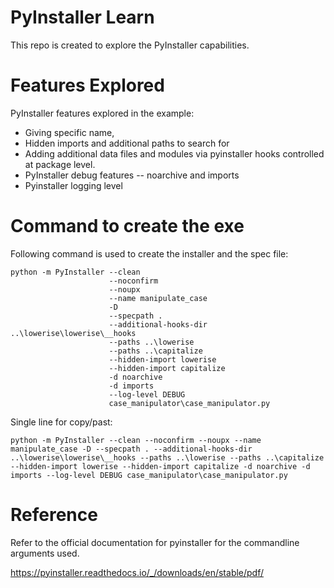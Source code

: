 # PyInstaller Learn

This repo is created to explore the PyInstaller capabilities. 

# Features Explored 
PyInstaller features explored in the example: 
 * Giving specific name, 
 * Hidden imports and additional paths to search for
 * Adding additional data files and modules via pyinstaller hooks controlled at package level. 
 * PyInstaller debug features -- noarchive and imports
 * Pyinstaller logging level
 
# Command to create the exe
Following command is used to create the installer and the spec file: 

    python -m PyInstaller --clean 
                          --noconfirm 
                          --noupx 
                          --name manipulate_case 
                          -D 
                          --specpath . 
                          --additional-hooks-dir ..\lowerise\lowerise\__hooks 
                          --paths ..\lowerise 
                          --paths ..\capitalize 
                          --hidden-import lowerise 
                          --hidden-import capitalize 
                          -d noarchive 
                          -d imports 
                          --log-level DEBUG 
                          case_manipulator\case_manipulator.py

Single line for copy/past: 

    python -m PyInstaller --clean --noconfirm --noupx --name manipulate_case -D --specpath . --additional-hooks-dir ..\lowerise\lowerise\__hooks --paths ..\lowerise --paths ..\capitalize --hidden-import lowerise --hidden-import capitalize -d noarchive -d imports --log-level DEBUG case_manipulator\case_manipulator.py

# Reference 
Refer to the official documentation for pyinstaller for the commandline arguments used. 

https://pyinstaller.readthedocs.io/_/downloads/en/stable/pdf/
